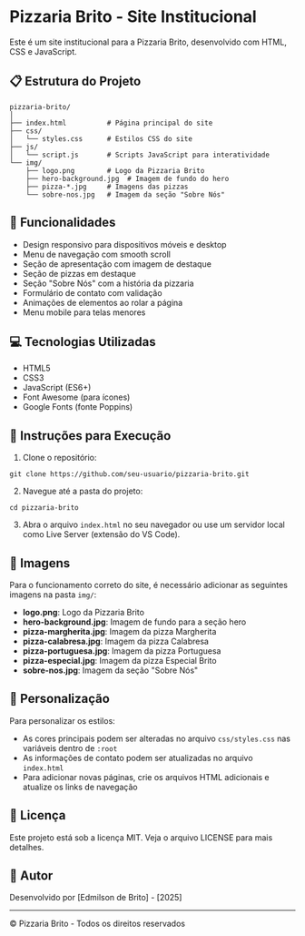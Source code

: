 # Pizzaria Brito - Site Institucional

Este é um site institucional para a Pizzaria Brito, desenvolvido com HTML, CSS e JavaScript.

## 📋 Estrutura do Projeto

```
pizzaria-brito/
│
├── index.html          # Página principal do site
├── css/
│   └── styles.css      # Estilos CSS do site
├── js/
│   └── script.js       # Scripts JavaScript para interatividade
└── img/
    ├── logo.png        # Logo da Pizzaria Brito
    ├── hero-background.jpg  # Imagem de fundo do hero
    ├── pizza-*.jpg     # Imagens das pizzas
    └── sobre-nos.jpg   # Imagem da seção "Sobre Nós"
```

## 🚀 Funcionalidades

- Design responsivo para dispositivos móveis e desktop
- Menu de navegação com smooth scroll
- Seção de apresentação com imagem de destaque
- Seção de pizzas em destaque
- Seção "Sobre Nós" com a história da pizzaria
- Formulário de contato com validação
- Animações de elementos ao rolar a página
- Menu mobile para telas menores

## 💻 Tecnologias Utilizadas

- HTML5
- CSS3
- JavaScript (ES6+)
- Font Awesome (para ícones)
- Google Fonts (fonte Poppins)

## 📝 Instruções para Execução

1. Clone o repositório:
```
git clone https://github.com/seu-usuario/pizzaria-brito.git
```

2. Navegue até a pasta do projeto:
```
cd pizzaria-brito
```

3. Abra o arquivo `index.html` no seu navegador ou use um servidor local como Live Server (extensão do VS Code).

## 📸 Imagens

Para o funcionamento correto do site, é necessário adicionar as seguintes imagens na pasta `img/`:

- **logo.png**: Logo da Pizzaria Brito
- **hero-background.jpg**: Imagem de fundo para a seção hero
- **pizza-margherita.jpg**: Imagem da pizza Margherita
- **pizza-calabresa.jpg**: Imagem da pizza Calabresa
- **pizza-portuguesa.jpg**: Imagem da pizza Portuguesa
- **pizza-especial.jpg**: Imagem da pizza Especial Brito
- **sobre-nos.jpg**: Imagem da seção "Sobre Nós"

## 🔧 Personalização

Para personalizar os estilos:
- As cores principais podem ser alteradas no arquivo `css/styles.css` nas variáveis dentro de `:root`
- As informações de contato podem ser atualizadas no arquivo `index.html`
- Para adicionar novas páginas, crie os arquivos HTML adicionais e atualize os links de navegação

## 📄 Licença

Este projeto está sob a licença MIT. Veja o arquivo LICENSE para mais detalhes.

## 👤 Autor

Desenvolvido por [Edmilson de Brito] - [2025]

---

© Pizzaria Brito - Todos os direitos reservados 